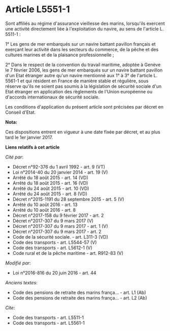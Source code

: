 # Article L5551-1

Sont affiliés au régime d'assurance vieillesse des marins, lorsqu'ils exercent une activité directement liée à l'exploitation
du navire, au sens de l'article L. 5511-1 : 

1° Les gens de mer embarqués sur un navire battant pavillon français et exerçant leur activité dans les secteurs du commerce,
de la pêche et des cultures marines et de la plaisance professionnelle ; 

2° Dans le respect de la convention du travail maritime, adoptée à Genève le 7 février 2006, les gens de mer embarqués sur un
navire battant pavillon d'un Etat étranger autre qu'un navire mentionné aux 1° à 3° de l'article L. 5561-1 et qui résident en
France de manière stable et régulière, sous réserve qu'ils ne soient pas soumis à la législation de sécurité sociale d'un
Etat étranger en application des règlements de l'Union européenne ou d'accords internationaux de sécurité sociale. 

Les conditions d'application du présent article sont précisées par décret en Conseil d'Etat.

**Nota:**

Ces dispositions entrent en vigueur à une date fixée par décret, et au plus tard le 1er janvier 2017.

**Liens relatifs à cet article**

_Cité par_:

  - Décret n°92-376 du 1 avril 1992 - art. 9 (VT)
  - Loi n°2014-40 du 20 janvier 2014 - art. 19 (V)
  - Arrêté du 18 août 2015 - art. 14 (VD)
  - Arrêté du 18 août 2015 - art. 16 (VD)
  - Arrêté du 24 août 2015 - art. 10 (VD)
  - Arrêté du 24 août 2015 - art. 8 (VD)
  - Décret n°2015-1191 du 28 septembre 2015 - art. 5 (V)
  - Arrêté du 10 août 2016 - art. 13
  - Arrêté du 10 août 2016 - art. 8
  - Décret n°2017-158 du 9 février 2017 - art. 2
  - Décret n°2017-307 du 9 mars 2017 (V)
  - Décret n°2017-307 du 9 mars 2017 - art. 1 (V)
  - Décret n°2017-307 du 9 mars 2017 - art. 2
  - Code de la sécurité sociale. - art. L311-3 (VD)
  - Code des transports - art. L5544-57 (V)
  - Code des transports - art. L5612-1 (V)
  - Code rural et de la pêche maritime - art. R912-83 (V)

_Modifié par_:

  - Loi n°2016-816 du 20 juin 2016 - art. 44

_Anciens textes_:

  - Code des pensions de retraite des marins frança... - art. L1 (Ab)
  - Code des pensions de retraite des marins frança... - art. L2 (Ab)

_Cite_:

  - Code des transports - art. L5511-1
  - Code des transports - art. L5561-1
